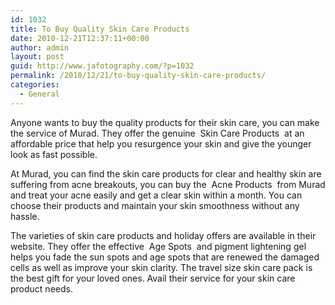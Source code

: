 ```yaml
---
id: 1032
title: To Buy Quality Skin Care Products
date: 2010-12-21T12:37:11+00:00
author: admin
layout: post
guid: http://www.jafotography.com/?p=1032
permalink: /2010/12/21/to-buy-quality-skin-care-products/
categories:
  - General
---
```

Anyone wants to buy the quality products for their skin care, you can make the service of Murad. They offer the genuine &nbsp;Skin Care Products&nbsp; at an affordable price that help you resurgence your skin and give the younger look as fast possible. 

At Murad, you can find the skin care products for clear and healthy skin are suffering from acne breakouts, you can buy the &nbsp;Acne Products&nbsp; from Murad and treat your acne easily and get a clear skin within a month. You can choose their products and maintain your skin smoothness without any hassle.

The varieties of skin care products and holiday offers are available in their website. They offer the effective &nbsp;Age Spots&nbsp; and pigment lightening gel helps you fade the sun spots and age spots that are renewed the damaged cells as well as improve your skin clarity. The travel size skin care pack is the best gift for your loved ones. Avail their service for your skin care product needs.